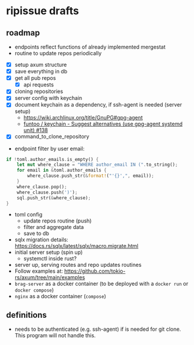 # ripissue drafts

## roadmap

- endpoints reflect functions of already implemented mergestat
- routine to update repos periodically
- [x] setup axum structure
- [x] save everything in db
- [x] get all pub repos
  - [x] api requests
- [x] cloning repositories
- [x] server config with keychain
- [x] document keychain as a dependency, if ssh-agent is needed (server setup)
  - https://wiki.archlinux.org/title/GnuPG#gpg-agent
  - [funtoo / keychain - Suggest alternatives (use gpg-agent systemd unit) #138](https://github.com/funtoo/keychain/issues/138)
- [x] command_to_clone_repository

- endpoint filter by user email:

```rs
if !toml.author_emails.is_empty() {
    let mut where_clause = "WHERE author_email IN (".to_string();
    for email in &toml.author_emails {
        where_clause.push_str(&format!("'{}',", email));
    }
    where_clause.pop();
    where_clause.push(')');
    sql.push_str(&where_clause);
}
```

- toml config
  - update repos routine (push)
  - filter and aggregate data
  - save to db
- sqlx migration details: https://docs.rs/sqlx/latest/sqlx/macro.migrate.html
- initial server setup (spin up)
  - systemctl inside rust?
- server up, serving routes and repo updates routines
- Follow examples at: https://github.com/tokio-rs/axum/tree/main/examples
- `brag-server` as a docker container (to be deployed with a `docker run` or `docker compose`)
- `nginx` as a docker container (`compose`)

## definitions

- needs to be authenticated (e.g. ssh-agent) if is needed for git clone. This program will not handle this.


